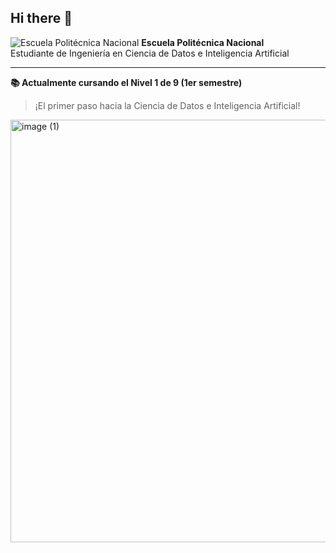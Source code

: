 ## Hi there 👋

![Escuela Politécnica Nacional](https://upload.wikimedia.org/wikipedia/commons/2/21/Escuela_Politécnica_Nacional.png)
**Escuela Politécnica Nacional**  
Estudiante de Ingeniería en Ciencia de Datos e Inteligencia Artificial

---

**📚 Actualmente cursando el Nivel 1 de 9 (1er semestre)**
> ¡El primer paso hacia la Ciencia de Datos e Inteligencia Artificial!


<img width="1111" height="676" alt="image (1)" src="https://github.com/user-attachments/assets/963b6528-4982-4547-9f8f-1e74fb3f175a" />








<!--
**Cromo0o/Cromo0o** is a ✨ _special_ ✨ repository because its `README.md` (this file) appears on your GitHub profile.

Here are some ideas to get you started:

- 🔭 I’m currently working on ...
- 🌱 I’m currently learning ...
- 👯 I’m looking to collaborate on ...
- 🤔 I’m looking for help with ...
- 💬 Ask me about ...
- 📫 How to reach me: ...
- 😄 Pronouns: ...
- ⚡ Fun fact: ...
-->
